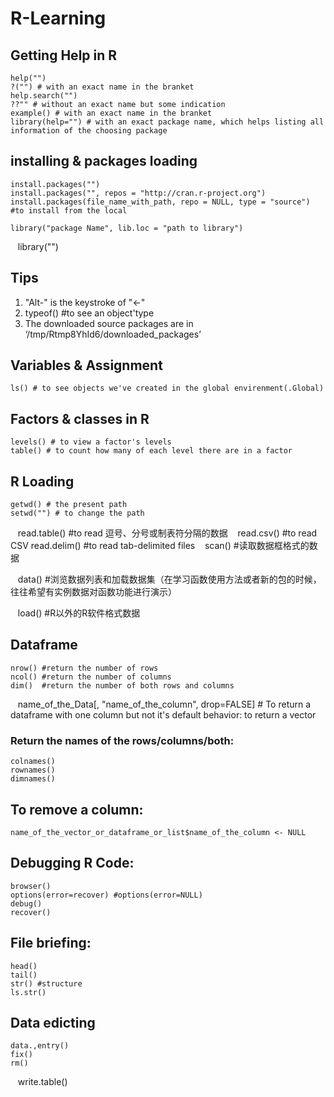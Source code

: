 # R-Learning

## Getting Help in R

    help("")
    ?("") # with an exact name in the branket
    help.search("") 
    ??"" # without an exact name but some indication
    example() # with an exact name in the branket
    library(help="") # with an exact package name, which helps listing all information of the choosing package
    
## installing & packages loading

    install.packages("")
    install.packages("", repos = "http://cran.r-project.org")
    install.packages(file_name_with_path, repo = NULL, type = "source") #to install from the local
    
    library("package Name", lib.loc = "path to library")
    library("")
   
    
## Tips

1. "Alt-" is the keystroke of "<-"
2. typeof() #to see an object'type
3. The downloaded source packages are in
	‘/tmp/Rtmp8YhId6/downloaded_packages’

## Variables & Assignment

    ls() # to see objects we've created in the global envirenment(.Global)
    
## Factors & classes in R

    levels() # to view a factor's levels
    table() # to count how many of each level there are in a factor
    
## R Loading

    getwd() # the present path
    setwd("") # to change the path
    
    read.table() #to read 逗号、分号或制表符分隔的数据
    read.csv() #to read CSV
    read.delim() #to read tab-delimited files
    scan() #读取数据框格式的数据
    
    data() #浏览数据列表和加载数据集（在学习函数使用方法或者新的包的时候，往往希望有实例数据对函数功能进行演示）
    
    load() #R以外的R软件格式数据
   
## Dataframe

    nrow() #return the number of rows
    ncol() #return the number of columns
    dim()  #return the number of both rows and columns
    name_of_the_Data[, "name_of_the_column", drop=FALSE] # To return a dataframe with one column but not it's default behavior: to return a vector
 
### Return the names of the rows/columns/both:

    colnames()
    rownames()
    dimnames()
    
## To remove a column:

    name_of_the_vector_or_dataframe_or_list$name_of_the_column <- NULL

## Debugging R Code:

    browser()
    options(error=recover) #options(error=NULL)
    debug()
    recover()
    
## File briefing:

    head()
    tail()
    str() #structure
    ls.str()
    
## Data edicting

    data.,entry()
    fix()
    rm()
    
    write.table()
   
    
